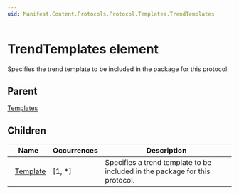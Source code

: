 ```yaml
---
uid: Manifest.Content.Protocols.Protocol.Templates.TrendTemplates
---
```


# TrendTemplates element

Specifies the trend template to be included in the package for this protocol.

## Parent

[Templates](xref:Manifest.Content.Protocols.Protocol.Templates)

## Children

|Name|Occurrences|Description|
|--- |--- |--- |
|&nbsp;&nbsp;[Template](xref:Manifest.Content.Protocols.Protocol.Templates.TrendTemplates.Template)|[1, *]|Specifies a trend template to be included in the package for this protocol.|
